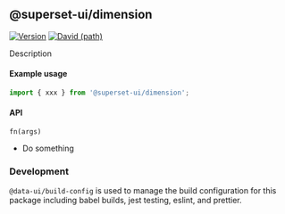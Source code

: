 ## @superset-ui/dimension

[![Version](https://img.shields.io/npm/v/@superset-ui/dimension.svg?style=flat)](https://img.shields.io/npm/v/@superset-ui/dimension.svg?style=flat)
[![David (path)](https://img.shields.io/david/apache-superset/superset-ui.svg?path=packages%2Fsuperset-ui-dimension&style=flat-square)](https://david-dm.org/apache-superset/superset-ui?path=packages/superset-ui-dimension)

Description

#### Example usage

```js
import { xxx } from '@superset-ui/dimension';
```

#### API

`fn(args)`

- Do something

### Development

`@data-ui/build-config` is used to manage the build configuration for this package including babel
builds, jest testing, eslint, and prettier.
